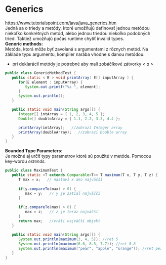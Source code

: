 # Generics
https://www.tutorialspoint.com/java/java_generics.htm <br>
Jedná sa o triedy a metódy, ktoré umožňujú definovať jednou metódou niekoľko konkrétných metód, alebo
jednou triedou niekoľko podobných tried. Taktiež umožňujú počas runtime chytiť invalid types. <br>
**Generic methods:** <br>
Metóda, ktorá môže byť zavolaná s argumentami z rôznych metód. Na základe typu argumentu, kompiler
narába vhodne s danou metódou.
- pri deklarácií metódy je potrebné aby mali zobáčíkové zátvorky *< a >*
```java
public class GenericMethodTest {
   public static < E > void printArray( E[] inputArray ) {
      for(E element : inputArray) {
         System.out.printf("%s ", element);
      }
      System.out.println();
   }

   public static void main(String args[]) {
      Integer[] intArray = { 1, 2, 3, 4, 5 };
      Double[] doubleArray = { 1.1, 2.2, 3.3, 4.4 };

      printArray(intArray);   //zobrazí Integer array
      printArray(doubleArray);   //zobrazí Double array
   }
}
```
**Bounded Type Parameters**:<br>
Je možné aj určiť typy parametrov ktoré sú použité v metóde. Pomocou key-wordu *extends*.
```java
public class MaximumTest {
   public static <T extends Comparable<T>> T maximum(T x, T y, T z) {
      T max = x;   // nastaví x ako najväčší
      
      if(y.compareTo(max) > 0) {
         max = y;   // y je zatiaľ najväčší
      }
      
      if(z.compareTo(max) > 0) {
         max = z;   // z je teraz najväčší              
      }
      return max;   //vráti najväčší objekt 
   }
   
   public static void main(String args[]) {
      System.out.println(maximum(3, 4, 5)); //ret 5
      System.out.println(maximum(6.6, 8.8, 7.7)); //ret 8.8
      System.out.println(maximum("pear", "apple", "orange")); //ret pear
   }
}
```
